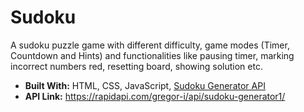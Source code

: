 # Sudoku

A sudoku puzzle game with different difficulty, game modes (Timer, Countdown and Hints) and functionalities like pausing timer, marking incorrect numbers red, resetting board, showing solution etc.

- **Built With:** HTML, CSS, JavaScript, [Sudoku Generator API](https://rapidapi.com/gregor-i/api/sudoku-generator1/)
- **API Link:** https://rapidapi.com/gregor-i/api/sudoku-generator1/

